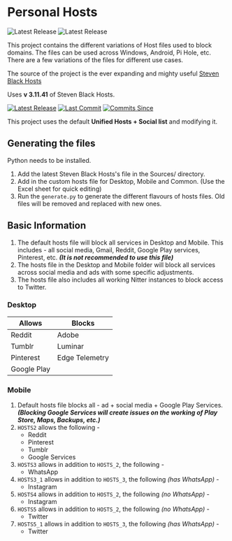 ﻿# Personal Hosts
![Latest Release](https://img.shields.io/badge/Latest%20Release-1.3.6-blue?style=for-the-badge) ![Latest Release](https://img.shields.io/badge/Last%20Update-15th%20December%2C%202022-yellowgreen?style=for-the-badge)


This project contains the different variations of Host files used to block domains. The files can be used across Windows, Android, Pi Hole, etc. There are a few variations of the files for different use cases.

The source of the project is the ever expanding and mighty useful [Steven Black Hosts](https://github.com/StevenBlack/hosts)

Uses **v 3.11.41** of Steven Black Hosts.

[![Latest Release](https://img.shields.io/github/release/StevenBlack/hosts.svg?style=flat-square)](https://github.com/StevenBlack/hosts/releases) [![Last Commit](https://img.shields.io/github/last-commit/StevenBlack/hosts.svg?style=flat-square)](https://github.com/StevenBlack/hosts/commits/master) [![Commits Since](https://img.shields.io/github/commits-since/StevenBlack/hosts/latest.svg?style=flat-square)](https://github.com/StevenBlack/hosts/commits/master)

This project uses the default **Unified Hosts + Social list** and modifying it.

## Generating the files
Python needs to be installed. 
1. Add the latest Steven Black Hosts\'s file in the Sources/ directory.
2. Add in the custom hosts file for Desktop, Mobile and Common. (Use the Excel sheet for quick editing)
3. Run the `generate.py` to generate the different flavours of hosts files. Old files will be removed and replaced with new ones.

## Basic Information

1. The default hosts file will block all services in Desktop and Mobile. This includes - all social media, Gmail, Reddit, Google Play services, Pinterest, etc. 
***(It is not recommended to use this file)***
2. The hosts file in the Desktop and Mobile folder will block all services across social media and ads with some specific adjustments.
3. The hosts file also includes all working Nitter instances to block access to Twitter.

### Desktop
| **Allows**  | **Blocks**     |
|-------------|----------------|
| Reddit      | Adobe          |
| Tumblr      | Luminar        |
| Pinterest   | Edge Telemetry |
| Google Play |                |

### Mobile
1. Default hosts file blocks all - ad + social media + Google Play Services. 
***(Blocking Google Services will create issues on the working of Play Store, Maps, Backups, etc.)***
2. `HOSTS2` allows the following - 
	* Reddit
	* Pinterest
	* Tumblr
	* Google Services
3. `HOSTS3` allows in addition to `HOSTS_2`, the following - 
	* WhatsApp
4. `HOSTS3_1` allows in addition to `HOSTS_3`, the following *(has WhatsApp)* - 
	* Instagram
5. `HOSTS4` allows in addition to `HOSTS_2`, the following *(no WhatsApp)* - 
	* Instagram
6. `HOSTS5` allows in addition to `HOSTS_2`, the following *(no WhatsApp)* - 
	* Twitter
7. `HOSTS5_1` allows in addition to `HOSTS_3`, the following *(has WhatsApp)* - 
	* Twitter

